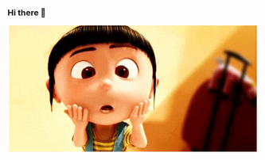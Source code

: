 ### Hi there 👋
<div align="center">
	<img src="https://github.com/MaximeBelcour/MaximeBelcour/blob/main/main.gif">
</div>
<!--
**MaximeBelcour/MaximeBelcour** is a ✨ _special_ ✨ repository because its `README.md` (this file) appears on your GitHub profile.

Here are some ideas to get you started:

- 🔭 I’m currently working on ...
- 🌱 I’m currently learning ...
- 👯 I’m looking to collaborate on ...
- 🤔 I’m looking for help with ...
- 💬 Ask me about ...
- 📫 How to reach me: ...
- 😄 Pronouns: ...
- ⚡ Fun fact: ...
-->
